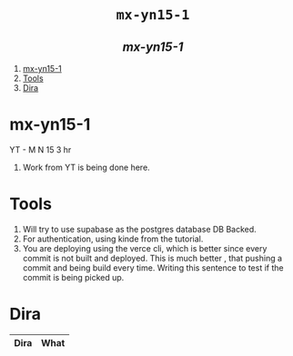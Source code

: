 <h1 align="center"><code> mx-yn15-1 </code></h1>
<h2 align="center"><i> mx-yn15-1 </i></h2>

1. [mx-yn15-1](#mx-yn15-1)
2. [Tools](#tools)
3. [Dira](#dira)

# mx-yn15-1

YT - M N 15 3 hr

1. Work from YT is being done here.

# Tools

1. Will try to use supabase as the postgres database DB Backed.
2. For authentication, using kinde from the tutorial.
3. You are deploying using the verce cli, which is better since every commit is not built and deployed. This is much better , that pushing a commit and being build every time. Writing this sentence to test if the commit is being picked up.

# Dira

| Dira | What |
| :--: | :--: |
